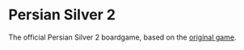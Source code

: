 # Persian Silver 2

The official Persian Silver 2 boardgame, based on the [original game](https://github.com/FMJ2000/PersianSilver).
